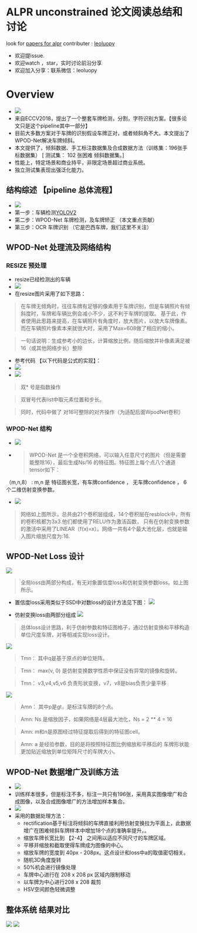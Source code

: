 
# ALPR unconstrained 论文阅读总结和讨论

look for [papers for alpr](./alpr.pdf)
contributer : [leoluopy](https://github.com/leoluopy)

+ 欢迎提issue.
+ 欢迎watch ，star，实时讨论前沿分享
+ 欢迎加入分享：联系微信：leoluopy

# Overview
+ ![](./overview_eg.png)
+ 来自ECCV2018，提出了一个整套车牌检测，分割，字符识别方案。【很多论文只是这个pipeline其中一部分】
+ 目前大多数方案对于车牌的识别假设车牌正对，或者倾斜角不大。本文提出了WPOD-Net解决车牌倾斜。
+ 本文提供了，倾斜数据、手工标注数据集及合成数据方法（训练集：196张手标数据集） [ 测试集： 102 张困难 倾斜数据集。]
+ 性能上，特定场景和商业持平，非限定场景超过商业系统。
+ 独立测试集表现出强泛化能力。



## 结构综述 【pipeline 总体流程】
+ ![](./full_pipeline.png)
+ 第一步：车辆检测[YOLOV2](../yolo/yolo2/yolo2_discussing.md)
+ 第二步：WPOD-Net 车牌检测，及车牌矫正 （本文重点贡献）
+ 第三步：OCR 车牌识别 （它是巴西车牌，我们这里不关注）


## WPOD-Net 处理流及网络结构
### RESIZE 预处理
+ resize已经检测出的车辆
+ ![](./resize.png)
+ 在resize图片采用了如下思路：
> 在车牌无倾角时，往往车牌有足够的像素用于车牌识别，但是车辆照片有倾斜度时，车牌和车辆比例会减小不少，这不利于车牌的提取。
基于此，作者使用此思路来提高，在车辆照片有角度时，放大图片，以放大车牌像素。而在车辆照片像素本来就很大时，采用了Max=608做了相应的缩小。

> 一句话说明：生成参考小的边长，计算缩放比例，随后缩放并补像素满足被16（或其他网络步长）整除
+ 参考代码 【以下代码是公式的实现】：
+ ![](./code_resize1.png)
+ ![](./code_resize2.png)
> 双* 号是指数操作

> 双冒号代表list中取元素位置和步长。

> 同时，代码中做了 对16可整除的对齐操作（为适配后面WpodNet卷积）

### WPOD-Net 结构
+ ![](./wpodnet_process.png)
+ > WPOD-Net 是一个全卷积网络，可以输入任意尺寸的图片（但是需要能整除16），最后生成Ns/16 的特征图。特征图上每个点八个通道tensor如下：

（m,n,8） : m,n 是 特征图长宽，有车牌confidence ， 无车牌confidence ， 6个二维仿射变换参数。
+ ![](./arch_wpodnet.png)
> 网络如上图所示，总共由21个卷积层组成，14个卷积层在resblock中，所有的卷积核都为3x3.他们都使用了RELU作为激活函数，
只有在仿射变换参数的激活中采用了LINEAR（f(x)=x）。网络一共有4个最大池化层，也就是输入图片缩放尺度为:16.

## WPOD-Net Loss 设计
![](./whole_loss.png)
> 全局loss由两部分构成，有无对象置信度loss和仿射变换参数loss。如上图所示。
+ 置信度loss采用类似于SSD中对数loss的设计方法见下图：
![](./probe_loss.png)

+ 仿射变换loss由两部分组成
![](./affine_loss.png)

> 总体loss设计思路，利于仿射参数和特征图格子，通过仿射变换和平移构造单位尺度车牌，对等相减实现loss设计。

![](./affine_T.png)

> Tmn： 其中q是基于原点的单位矩阵。

> Tmn： max(v, 0) 是仿射变换数学性质中保证没有异常的镜像和旋转。

> Tmn： v3,v4,v5,v6 负责形状变换，v7，v8是bias负责少量平移

![](./affine_A.png)

> Amn： 其中p是gt，是标注车牌的8个点。

> Amn: Ns 是缩放因子，如果网络是4层最大池化，Ns = 2 ** 4 = 16

> Amn: m和n是原图经过特征提取后得到的特征图cell。

> Amn: a 是经验参数，目的是将按照特征图比例缩放和平移后的 车牌形状能更加贴近缩放到单位矩阵尺寸的车牌大小。


## WPOD-Net 数据增广及训练方法
+ ![](./train_eg1.png)
+ 训练样本很多，但是标注不多，标注一共只有196张，采用真实图像增广和合成图像，以及合成图像增广的方法增加样本集合。
+ ![](./train_eg2.png)
+ 采用的数据处理方法：
    + rectification基于标注将倾斜的车牌直接利用仿射变换拉为平面上，此数据增广在困难倾斜车牌样本中增加18个点的准确率提升。。
    + 缩放车牌长宽比到 【2-4】 之间用以适应不同尺寸的车牌区域。
    + 平移并缩放和截取使得车牌成为图像的中心。
    + 缩放车牌的宽度到 40px - 208px。这点设计和loss中a的取值密切相关。
    + 随机3D角度旋转
    + 50%机会进行镜像处理
    + 车牌中心进行在 208 x 208 px 区域内限制移动
    + 以车牌为中心进行208 x 208 裁剪
    + HSV空间颜色轻微调整


## 整体系统 结果对比

![](./ret_alpr.png)
![](./ret_ocr.png)